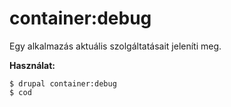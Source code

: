 # container:debug
Egy alkalmazás aktuális szolgáltatásait jeleníti meg.

**Használat:**
```
$ drupal container:debug 
$ cod  
```
